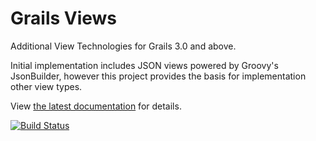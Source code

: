# Grails Views

Additional View Technologies for Grails 3.0 and above.

Initial implementation includes JSON views powered by Groovy's JsonBuilder, however this project provides the basis for implementation other view types.

View [the latest documentation](https://grails.github.io/grails-views/latest/) for details. 


[![Build Status](https://travis-ci.org/grails/grails-views.svg?branch=master)](https://travis-ci.org/grails/grails-views)
